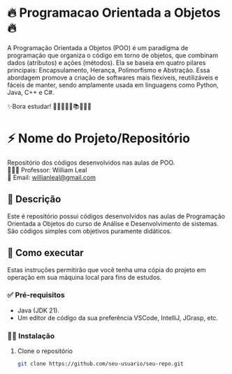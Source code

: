 # 🔥 Programacao Orientada a Objetos 🔥
A Programação Orientada a Objetos (POO) é um paradigma de programação que organiza o código em torno de objetos, que combinam dados (atributos) e ações (métodos).
Ela se baseia em quatro pilares principais: Encapsulamento, Herança, Polimorfismo e Abstração. 
Essa abordagem promove a criação de softwares mais flexíveis, reutilizáveis e fáceis de manter, sendo amplamente usada em linguagens como Python, Java, C++ e C#.

✨Bora estudar! 🧠🤯👨🏻‍🎓📚👩🏻‍🎓

# ⚡️ Nome do Projeto/Repositório
Repositório dos códigos desenvolvidos nas aulas de POO.\
👨🏻‍🏫 Professor: William Leal\
📧 Email: willianleal@gmail.com

## 📝 Descrição
Este é repositório possui códigos desenvolvidos nas aulas de Programação Orientada a Objetos do curso de Análise e Desenvolvimento de sistemas.
São códigos simples com objetivos puramente didáticos.

## 🚀 Como executar
Estas instruções permitirão que você tenha uma cópia do projeto em operação em sua máquina local para fins de estudos.

### ✅ Pré-requisitos
*   Java (JDK 21).
*   Um editor de código da sua preferência VSCode, IntelliJ, JGrasp, etc.

### 🧑‍💻 Instalação
1.  Clone o repositório
    ```bash
    git clone https://github.com/seu-usuario/seu-repo.git
